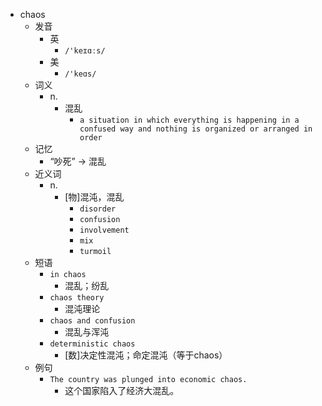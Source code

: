 - chaos
  - 发音
    - 英
      - `/'keɪɑːs/`
    - 美
      - `/'keɑs/`
  - 词义
    - n.
      - 混乱
        - `a situation in which everything is happening in a confused way and nothing is organized or arranged in order`
  - 记忆
    - “吵死” → 混乱
  - 近义词
    - n.
      - [物]混沌，混乱
        - `disorder`
        - `confusion`
        - `involvement`
        - `mix`
        - `turmoil`
  - 短语
    - `in chaos`
      - 混乱；纷乱 
    - `chaos theory`
      - 混沌理论 
    - `chaos and confusion`
      - 混乱与浑沌 
    - `deterministic chaos`
      - [数]决定性混沌；命定混沌（等于chaos） 
  - 例句
    - `The country was plunged into economic chaos.`
      - 这个国家陷入了经济大混乱。

